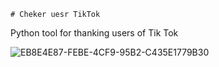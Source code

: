 
    # Cheker uesr TikTok

Python tool for thanking users of Tik Tok

![EB8E4E87-FEBE-4CF9-95B2-C435E1779B30](https://github.com/D8DD/ChekeruesrTikTok/assets/135694303/72b31987-c42e-4846-9fca-4b4e0dd84677)
